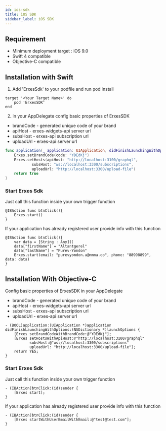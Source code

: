 ```yaml
---
id: ios-sdk
title: iOS SDK
sidebar_label: iOS SDK
---
```


<!--Content-->

## Requirement

+ Minimum deployment target : iOS 9.0
+ Swift 4 compatible
+ Objective-C compatible

## Installation with Swift
1. Add 'ErxesSdk' to your podfile and run pod install
```
target '<Your Target Name>' do
    pod 'ErxesSDK'
end
```
2. In your AppDelegate config basic properties of ErxesSDK
+ brandCode - generated unique code of your brand
+ apiHost - erxes-widgets-api server url
+ subsHost - erxes-api subscription url
+ uploadUrl - erxes-api server url
```swift
func application(_ application: UIApplication, didFinishLaunchingWithOptions launchOptions: [UIApplicationLaunchOptionsKey: Any]?) -> Bool {
    Erxes.setBrandCode(code: "YDEdKj")
    Erxes.setHosts(apiHost: "http://localhost:3100/graphql",
            subsHost: "ws://localhost:3300/subscriptions",
            uploadUrl: "http://localhost:3300/upload-file")
    return true
}
```

### Start Erxes Sdk

Just call this function inside your own trigger function
```
@IBAction func btnClick(){
    Erxes.start()
}
```
If your application has already registered user provide info with this function

```
@IBAction func btnClick(){
    var data = [String : Any]()
    data["firstName"] = "Altantgerel"
    data["lastName"] = "Purev-Yondon"
    Erxes.start(email: "purevyondon.a@nmma.co", phone: "88998899", data: data)
}
```

## Installation With Objective-C

Config basic properties of ErxesSDK in your AppDelegate

+ brandCode - generated unique code of your brand
+ apiHost - erxes-widgets-api server url
+ subsHost - erxes-api subscription url
+ uploadUrl - erxes-api server url

```
- (BOOL)application:(UIApplication *)application didFinishLaunchingWithOptions:(NSDictionary *)launchOptions {
    [Erxes setBrandCodeWithBrandCode:@"YDEdKj"];
    [Erxes setHostsWithApiHost:@"http://localhost:3100/graphql"
           subsHost:@"ws://localhost:3300/subscriptions" 
           uploadUrl: "http://localhost:3300/upload-file"];
    return YES;
}
```

### Start Erxes Sdk
Just call this function inside your own trigger function

```
- (IBAction)btnClick:(id)sender {
    [Erxes start];
}
```
If your application has already registered user provide info with this function
```
- (IBAction)btnClick:(id)sender {
    [Erxes startWithUserEmailWithEmail:@"test@test.com"];
}
```